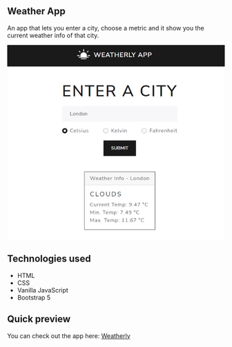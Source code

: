## Weather App
An app that lets you enter a city, choose a metric and it show you the current weather info of that city.

![image](./img/app-preview.PNG)

## Technologies used
- HTML
- CSS
- Vanilla JavaScript  
- Bootstrap 5

## Quick preview
You can check out the app here:
<a href="https://dimitarradulov.github.io/weatherly-app/" target="_blank">Weatherly</a>

